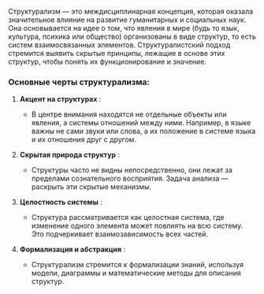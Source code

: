Структурализм — это междисциплинарная концепция, которая оказала значительное влияние на развитие гуманитарных и социальных наук. Она основывается на идее о том, что явления в мире (будь то язык, культура, психика или общество) организованы в виде структур, то есть систем взаимосвязанных элементов. Структуралистский подход стремится выявить скрытые принципы, лежащие в основе этих структур, чтобы понять их функционирование и значение.

### Основные черты структурализма:

1. **Акцент на структурах** :
    
    - В центре внимания находятся не отдельные объекты или явления, а системы отношений между ними. Например, в языке важны не сами звуки или слова, а их положение в системе языка и их отношения друг с другом.
2. **Скрытая природа структур** :
    
    - Структуры часто не видны непосредственно, они лежат за пределами сознательного восприятия. Задача анализа — раскрыть эти скрытые механизмы.
3. **Целостность системы** :
    
    - Структура рассматривается как целостная система, где изменение одного элемента может повлиять на всю систему. Это подчеркивает взаимозависимость всех частей.
4. **Формализация и абстракция** :
    
    - Структурализм стремится к формализации знаний, используя модели, диаграммы и математические методы для описания структур.